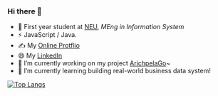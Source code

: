 ### Hi there 👋

<!--
**ivalkshfoeif/ivalkshfoeif** is a ✨ _special_ ✨ repository because its `README.md` (this file) appears on your GitHub profile.

Here are some ideas to get you started:

- 🔭 I’m currently working on my project 
- 🌱 I’m currently learning Golang and back-end technology
- 🤔 I’m looking for help with ...
- 😄 Interested in solving real world problem
- ⚡ Fun fact: ...
-->

- 🍻 First year student at [NEU](http://catalog.northeastern.edu/graduate/engineering/multidisciplinary/information-systems-msis/), _MEng in Information System_
- ⚡ JavaScript / Java.
- ✍️ My [Online Protflio](http://muxinglin.com/)
- 😄 My [LinkedIn](https://www.linkedin.com/in/muxing-lin-0a2b66200/)
- 🔭 I’m currently working on my project [ArichpelaGo](https://github.com/ivalkshfoeif/ArichpelaGo)~
- 🌱 I’m currently learning building real-world business data system!

[![Top Langs](https://github-readme-stats.vercel.app/api/top-langs/?username=ivalkshfoeif&layout=compact)](https://github.com/anuraghazra/github-readme-stats)
